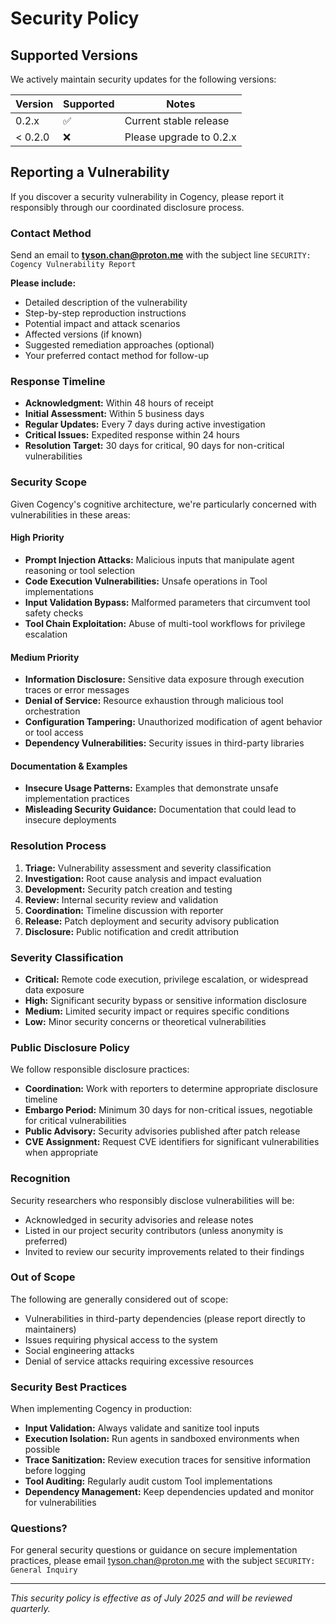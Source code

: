 # Security Policy

## Supported Versions

We actively maintain security updates for the following versions:

| Version | Supported          | Notes                   |
| ------- | ------------------ | ----------------------- |
| 0.2.x   | :white_check_mark: | Current stable release  |
| < 0.2.0 | :x:                | Please upgrade to 0.2.x |

## Reporting a Vulnerability

If you discover a security vulnerability in Cogency, please report it responsibly through our coordinated disclosure process.

### Contact Method
Send an email to **tyson.chan@proton.me** with the subject line `SECURITY: Cogency Vulnerability Report`

**Please include:**
- Detailed description of the vulnerability
- Step-by-step reproduction instructions
- Potential impact and attack scenarios
- Affected versions (if known)
- Suggested remediation approaches (optional)
- Your preferred contact method for follow-up

### Response Timeline
- **Acknowledgment:** Within 48 hours of receipt
- **Initial Assessment:** Within 5 business days
- **Regular Updates:** Every 7 days during active investigation
- **Critical Issues:** Expedited response within 24 hours
- **Resolution Target:** 30 days for critical, 90 days for non-critical vulnerabilities

### Security Scope

Given Cogency's cognitive architecture, we're particularly concerned with vulnerabilities in these areas:

#### High Priority
- **Prompt Injection Attacks:** Malicious inputs that manipulate agent reasoning or tool selection
- **Code Execution Vulnerabilities:** Unsafe operations in Tool implementations
- **Input Validation Bypass:** Malformed parameters that circumvent tool safety checks
- **Tool Chain Exploitation:** Abuse of multi-tool workflows for privilege escalation

#### Medium Priority  
- **Information Disclosure:** Sensitive data exposure through execution traces or error messages
- **Denial of Service:** Resource exhaustion through malicious tool orchestration
- **Configuration Tampering:** Unauthorized modification of agent behavior or tool access
- **Dependency Vulnerabilities:** Security issues in third-party libraries

#### Documentation & Examples
- **Insecure Usage Patterns:** Examples that demonstrate unsafe implementation practices
- **Misleading Security Guidance:** Documentation that could lead to insecure deployments

### Resolution Process

1. **Triage:** Vulnerability assessment and severity classification
2. **Investigation:** Root cause analysis and impact evaluation  
3. **Development:** Security patch creation and testing
4. **Review:** Internal security review and validation
5. **Coordination:** Timeline discussion with reporter
6. **Release:** Patch deployment and security advisory publication
7. **Disclosure:** Public notification and credit attribution

### Severity Classification

- **Critical:** Remote code execution, privilege escalation, or widespread data exposure
- **High:** Significant security bypass or sensitive information disclosure
- **Medium:** Limited security impact or requires specific conditions
- **Low:** Minor security concerns or theoretical vulnerabilities

### Public Disclosure Policy

We follow responsible disclosure practices:
- **Coordination:** Work with reporters to determine appropriate disclosure timeline
- **Embargo Period:** Minimum 30 days for non-critical issues, negotiable for critical vulnerabilities
- **Public Advisory:** Security advisories published after patch release
- **CVE Assignment:** Request CVE identifiers for significant vulnerabilities when appropriate

### Recognition

Security researchers who responsibly disclose vulnerabilities will be:
- Acknowledged in security advisories and release notes
- Listed in our project security contributors (unless anonymity is preferred)
- Invited to review our security improvements related to their findings

### Out of Scope

The following are generally considered out of scope:
- Vulnerabilities in third-party dependencies (please report directly to maintainers)
- Issues requiring physical access to the system
- Social engineering attacks
- Denial of service attacks requiring excessive resources

### Security Best Practices

When implementing Cogency in production:
- **Input Validation:** Always validate and sanitize tool inputs
- **Execution Isolation:** Run agents in sandboxed environments when possible
- **Trace Sanitization:** Review execution traces for sensitive information before logging
- **Tool Auditing:** Regularly audit custom Tool implementations
- **Dependency Management:** Keep dependencies updated and monitor for vulnerabilities

### Questions?

For general security questions or guidance on secure implementation practices, please email tyson.chan@proton.me with the subject `SECURITY: General Inquiry`

---

*This security policy is effective as of July 2025 and will be reviewed quarterly.*